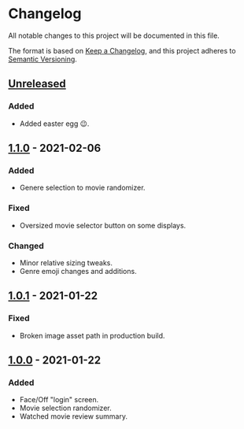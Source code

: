# Changelog
All notable changes to this project will be documented in this file.

The format is based on [Keep a Changelog](https://keepachangelog.com/en/1.0.0/),
and this project adheres to [Semantic Versioning](https://semver.org/spec/v2.0.0.html).

## [Unreleased]
### Added
- Added easter egg 😉.

## [1.1.0] - 2021-02-06
### Added
- Genere selection to movie randomizer.

### Fixed
- Oversized movie selector button on some displays.

### Changed
- Minor relative sizing tweaks.
- Genre emoji changes and additions.

## [1.0.1] - 2021-01-22
### Fixed
- Broken image asset path in production build.

## [1.0.0] - 2021-01-22
### Added
- Face/Off "login" screen.
- Movie selection randomizer.
- Watched movie review summary.

[Unreleased]: https://github.com/ainterr/movies/compare/v1.1.0...HEAD
[1.1.0]: https://github.com/ainterr/movies/compare/v1.0.1...v1.1.0
[1.0.1]: https://github.com/ainterr/movies/compare/v1.0.0...v1.0.1
[1.0.0]: https://github.com/ainterr/movies/releases/tag/v1.0.0
